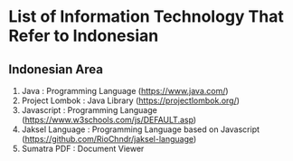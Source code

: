 # List of Information Technology That Refer to Indonesian
## Indonesian Area

1. Java : Programming Language (<https://www.java.com/>)
2. Project Lombok : Java Library (<https://projectlombok.org/>)
3. Javascript : Programming Language (<https://www.w3schools.com/js/DEFAULT.asp>)
4. Jaksel Language : Programming Language based on Javascript (<https://github.com/RioChndr/jaksel-language>)
5. Sumatra PDF : Document Viewer
